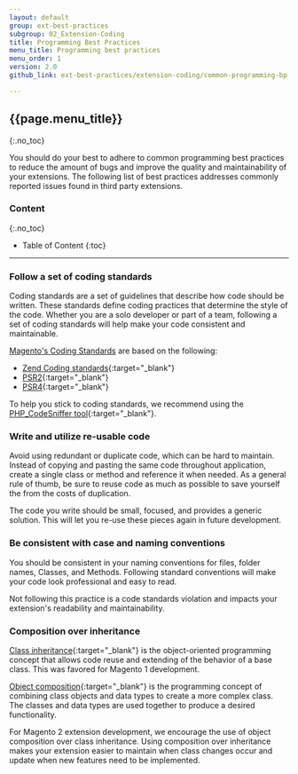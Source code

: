 ```yaml
---
layout: default
group: ext-best-practices
subgroup: 02_Extension-Coding
title: Programming Best Practices
menu_title: Programming best practices
menu_order: 1
version: 2.0
github_link: ext-best-practices/extension-coding/common-programming-bp.md

---
```


## {{page.menu_title}}
{:.no_toc}

You should do your best to adhere to common programming best practices to reduce the amount of bugs and improve the quality and maintainability of your extensions. The following list of best practices addresses commonly reported issues found in third party extensions.


### Content
{:.no_toc}

* Table of Content
{:toc}

---

### Follow a set of coding standards
Coding standards are a set of guidelines that describe how code should be written. These standards define coding practices that determine the style of the code. Whether you are a solo developer or part of a team, following a set of coding standards will help make your code consistent and maintainable.

[Magento's Coding Standards]({{page.baseurl}}coding-standards/bk-coding-standards.html) are based on the following:

* [Zend Coding standards](http://framework.zend.com/manual/1.12/en/coding-standard.html){:target="_blank"}
* [PSR2](http://www.php-fig.org/psr/psr-2/){:target="_blank"}
* [PSR4](http://www.php-fig.org/psr/psr-4/){:target="_blank"}

To help you stick to coding standards, we recommend using the [PHP_CodeSniffer tool](https://github.com/squizlabs/PHP_CodeSniffer){:target="_blank"}.

### Write and utilize re-usable code
Avoid using redundant or duplicate code, which can be hard to maintain. Instead of copying and pasting the same code throughout application, create a single class or method and reference it when needed. As a general rule of thumb, be sure to reuse code as much as possible to save yourself the from the costs of duplication.

The code you write should be small, focused, and provides a generic solution. This will let you re-use these pieces again in future development.

### Be consistent with case and naming conventions
You should be consistent in your naming conventions for files, folder names, Classes, and Methods. Following standard conventions will make your code look professional and easy to read.

Not following this practice is a code standards violation and impacts your extension's readability and  maintainability.

### Composition over inheritance
[Class inheritance](https://en.wikipedia.org/wiki/Inheritance_(object-oriented_programming)){:target="_blank"} is the object-oriented programming concept that allows code reuse and extending of the behavior of a base class. This was favored for Magento 1 development.

[Object composition](https://en.wikipedia.org/wiki/Object_composition){:target="_blank"} is the programming concept of combining class objects and data types to create a more complex class. The classes and data types are used together to produce a desired functionality.

For Magento 2 extension development, we encourage the use of object composition over class inheritance. Using composition over inheritance makes your extension easier to maintain when class changes occur and update when new features need to be implemented.
